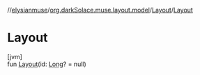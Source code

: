//[elysianmuse](../../../index.md)/[org.darkSolace.muse.layout.model](../index.md)/[Layout](index.md)/[Layout](-layout.md)

# Layout

[jvm]\
fun [Layout](-layout.md)(id: [Long](https://kotlinlang.org/api/latest/jvm/stdlib/kotlin/-long/index.html)? = null)
